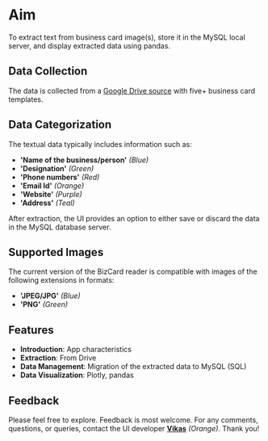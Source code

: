 # **Aim**
To extract text from business card image(s), store it in the MySQL local server, and display extracted data using pandas.

## **Data Collection**
The data is collected from a [Google Drive source](https://drive.google.com/drive/folders/1FhLOdeeQ4Bfz48JAfHrU_VXvNTRgajhp) with five+ business card templates.

## **Data Categorization**
The textual data typically includes information such as:
- **'Name of the business/person'** _(Blue)_
- **'Designation'** _(Green)_
- **'Phone numbers'** _(Red)_
- **'Email Id'** _(Orange)_
- **'Website'** _(Purple)_
- **'Address'** _(Teal)_

After extraction, the UI provides an option to either save or discard the data in the MySQL database server.

## **Supported Images**
The current version of the BizCard reader is compatible with images of the following extensions in formats:
- **'JPEG/JPG'** _(Blue)_
- **'PNG'** _(Green)_

## **Features**
- **Introduction**: App characteristics
- **Extraction**: From Drive
- **Data Management**: Migration of the extracted data to MySQL (SQL)
- **Data Visualization**: Plotly, pandas

## **Feedback**
Please feel free to explore. Feedback is most welcome. For any comments, questions, or queries, contact the UI developer **[Vikas](mailto:vikki.4me@gmail.com)** _(Orange)_. Thank you!
